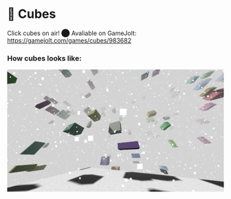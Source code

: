 
# 🧊 Cubes

Click cubes on air!
⬤ Avaliable on GameJolt: https://gamejolt.com/games/cubes/983682




### How cubes looks like:

![App Screenshot](./assets/img/game-screen.png)

